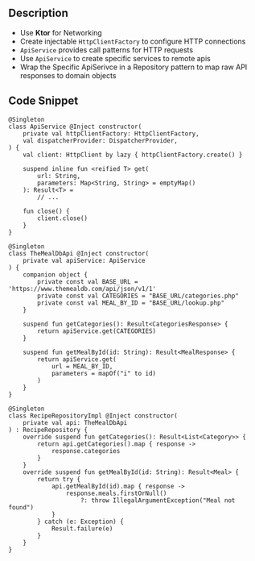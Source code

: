 ## Description

- Use **Ktor** for Networking
- Create injectable `HttpClientFactory` to configure HTTP connections
- `ApiService` provides call patterns for HTTP requests
- Use `ApiService` to create specific services to remote apis
- Wrap the Specific ApiSerivce in  a Repository pattern to map raw API responses to domain objects

## Code Snippet

```
@Singleton
class ApiService @Inject constructor(
    private val httpClientFactory: HttpClientFactory,
    val dispatcherProvider: DispatcherProvider,
) {
    val client: HttpClient by lazy { httpClientFactory.create() }

    suspend inline fun <reified T> get(
        url: String,
        parameters: Map<String, String> = emptyMap()
    ): Result<T> =
        // ...

    fun close() {
        client.close()
    }
}

@Singleton
class TheMealDbApi @Inject constructor(
    private val apiService: ApiService
) {
    companion object {
        private const val BASE_URL = 'https://www.themealdb.com/api/json/v1/1'
        private const val CATEGORIES = "BASE_URL/categories.php"
        private const val MEAL_BY_ID = "BASE_URL/lookup.php"
    }
    
    suspend fun getCategories(): Result<CategoriesResponse> {
        return apiService.get(CATEGORIES)
    }
    
    suspend fun getMealById(id: String): Result<MealResponse> {
        return apiService.get(
            url = MEAL_BY_ID,
            parameters = mapOf("i" to id)
        )
    }
}

@Singleton
class RecipeRepositoryImpl @Inject constructor(
    private val api: TheMealDbApi
) : RecipeRepository {
    override suspend fun getCategories(): Result<List<Category>> {
        return api.getCategories().map { response ->
            response.categories
        }
    }
    override suspend fun getMealById(id: String): Result<Meal> {
        return try {
            api.getMealById(id).map { response ->
                response.meals.firstOrNull()
                    ?: throw IllegalArgumentException("Meal not found")
            }
        } catch (e: Exception) {
            Result.failure(e)
        }
    }
}
```